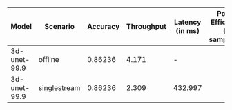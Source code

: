 | Model        | Scenario     |   Accuracy |   Throughput | Latency (in ms)   | Power Efficiency (in samples/J)   | TEST01   |
|--------------|--------------|------------|--------------|-------------------|-----------------------------------|----------|
| 3d-unet-99.9 | offline      |    0.86236 |        4.171 | -                 |                                   | passed   |
| 3d-unet-99.9 | singlestream |    0.86236 |        2.309 | 432.997           |                                   | passed   |